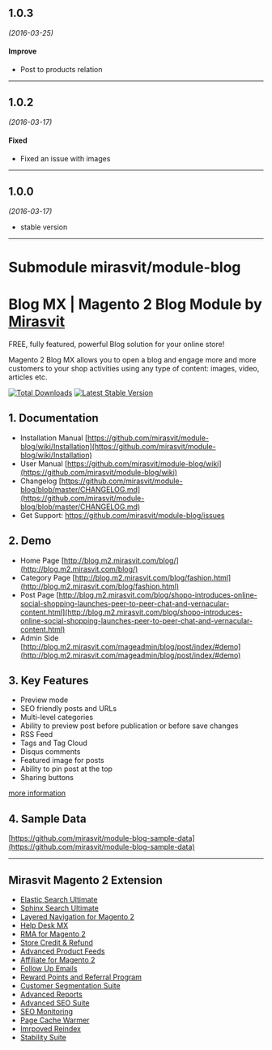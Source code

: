 

## 1.0.3
*(2016-03-25)*

#### Improve
* Post to products relation

---

## 1.0.2
*(2016-03-17)*

#### Fixed
* Fixed an issue with images

---

## 1.0.0
*(2016-03-17)* 

* stable version

------
# Submodule mirasvit/module-blog
# Blog MX | Magento 2 Blog Module by [Mirasvit](https://mirasvit.com/)

FREE, fully featured, powerful Blog solution for your online store!

Magento 2 Blog MX allows you to open a blog and engage more and more customers to your shop activities using any type of content: images, video, articles etc.

[![Total Downloads](https://poser.pugx.org/mirasvit/module-blog/downloads)](https://packagist.org/packages/mirasvit/module-blog)
[![Latest Stable Version](https://poser.pugx.org/mirasvit/module-blog/v/stable)](https://packagist.org/packages/mirasvit/module-blog)

## 1. Documentation
- Installation Manual [https://github.com/mirasvit/module-blog/wiki/Installation](https://github.com/mirasvit/module-blog/wiki/Installation)
- User Manual [https://github.com/mirasvit/module-blog/wiki](https://github.com/mirasvit/module-blog/wiki)
- Changelog [https://github.com/mirasvit/module-blog/blob/master/CHANGELOG.md](https://github.com/mirasvit/module-blog/blob/master/CHANGELOG.md)
- Get Support: https://github.com/mirasvit/module-blog/issues

## 2. Demo
- Home Page [http://blog.m2.mirasvit.com/blog/](http://blog.m2.mirasvit.com/blog/)
- Category Page [http://blog.m2.mirasvit.com/blog/fashion.html](http://blog.m2.mirasvit.com/blog/fashion.html)
- Post Page [http://blog.m2.mirasvit.com/blog/shopo-introduces-online-social-shopping-launches-peer-to-peer-chat-and-vernacular-content.html](http://blog.m2.mirasvit.com/blog/shopo-introduces-online-social-shopping-launches-peer-to-peer-chat-and-vernacular-content.html)
- Admin Side [http://blog.m2.mirasvit.com/mageadmin/blog/post/index/#demo](http://blog.m2.mirasvit.com/mageadmin/blog/post/index/#demo)

## 3. Key Features

* Preview mode
* SEO friendly posts and URLs
* Multi-level categories
* Ability to preview post before publication or before save changes
* RSS Feed
* Tags and Tag Cloud
* Disqus comments
* Featured image for posts
* Ability to pin post at the top
* Sharing buttons

[more information](https://mirasvit.com/magento-2-extensions/blog.html)

## 4. Sample Data
[https://github.com/mirasvit/module-blog-sample-data](https://github.com/mirasvit/module-blog-sample-data)

-----

## Mirasvit Magento 2 Extension
* [Elastic Search Ultimate](https://mirasvit.com/magento-2-extensions/elastic-search-ultimate.html)
* [Sphinx Search Ultimate](https://mirasvit.com/magento-2-extensions/sphinx-search-ultimate.html)
* [Layered Navigation for Magento 2](https://mirasvit.com/magento-2-extensions/layered-navigation.html)
* [Help Desk MX](https://mirasvit.com/magento-2-extensions/helpdesk.html)
* [RMA for Magento 2](https://mirasvit.com/magento-2-extensions/rma.html)
* [Store Credit & Refund](https://mirasvit.com/magento-2-extensions/store-credit-refund.html)
* [Advanced Product Feeds](https://mirasvit.com/magento-2-extensions/advanced-product-feeds.html)
* [Affiliate for Magento 2](https://mirasvit.com/magento-2-extensions/affiliate.html)
* [Follow Up Emails](https://mirasvit.com/magento-2-extensions/follow-up-email.html)
* [Reward Points and Referral Program](https://mirasvit.com/magento-2-extensions/reward-points-referral-program.html)
* [Customer Segmentation Suite](https://mirasvit.com/magento-2-extensions/customer-segmentation-suite.html)
* [Advanced Reports](https://mirasvit.com/magento-2-extensions/advanced-reports.html)
* [Advanced SEO Suite](https://mirasvit.com/magento-2-extensions/advanced-seo-suite.html)
* [SEO Monitoring](https://mirasvit.com/magento-2-extensions/seo-monitoring-reports.html)
* [Page Cache Warmer](https://mirasvit.com/magento-2-extensions/full-page-cache-warmer.html)
* [Imrpoved Reindex](https://mirasvit.com/magento-2-extensions/improved-asynchronous-reindex.html)
* [Stability Suite](https://mirasvit.com/magento-2-extensions/stability-suite.html)

